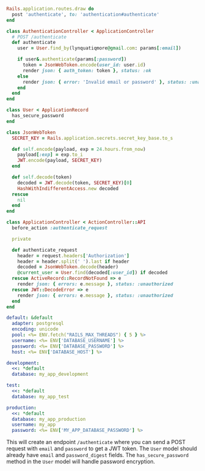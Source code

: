 ```ruby name=routes.rb
Rails.application.routes.draw do
  post 'authenticate', to: 'authentication#authenticate'
end
```

```ruby name=authentication_controller.rb
class AuthenticationController < ApplicationController
  # POST /authenticate
  def authenticate
    user = User.find_by(lynquatiqmore@gmail.com: params[:email])

    if user&.authenticate(params[:password])
      token = JsonWebToken.encode(user_id: user.id)
      render json: { auth_token: token }, status: :ok
    else
      render json: { error: 'Invalid email or password' }, status: :unauthorized
    end
  end
end
```

```ruby name=user.rb
class User < ApplicationRecord
  has_secure_password
end
```

```ruby name=json_web_token.rb
class JsonWebToken
  SECRET_KEY = Rails.application.secrets.secret_key_base.to_s

  def self.encode(payload, exp = 24.hours.from_now)
    payload[:exp] = exp.to_i
    JWT.encode(payload, SECRET_KEY)
  end

  def self.decode(token)
    decoded = JWT.decode(token, SECRET_KEY)[0]
    HashWithIndifferentAccess.new decoded
  rescue
    nil
  end
end
```

```ruby name=application_controller.rb
class ApplicationController < ActionController::API
  before_action :authenticate_request

  private

  def authenticate_request
    header = request.headers['Authorization']
    header = header.split(' ').last if header
    decoded = JsonWebToken.decode(header)
    @current_user = User.find(decoded[:user_id]) if decoded
  rescue ActiveRecord::RecordNotFound => e
    render json: { errors: e.message }, status: :unauthorized
  rescue JWT::DecodeError => e
    render json: { errors: e.message }, status: :unauthorized
  end
end
```

```yaml name=database.yml
default: &default
  adapter: postgresql
  encoding: unicode
  pool: <%= ENV.fetch("RAILS_MAX_THREADS") { 5 } %>
  username: <%= ENV['DATABASE_USERNAME'] %>
  password: <%= ENV['DATABASE_PASSWORD'] %>
  host: <%= ENV['DATABASE_HOST'] %>

development:
  <<: *default
  database: my_app_development

test:
  <<: *default
  database: my_app_test

production:
  <<: *default
  database: my_app_production
  username: my_app
  password: <%= ENV['MY_APP_DATABASE_PASSWORD'] %>
```

This will create an endpoint `/authenticate` where you can send a POST request with `email` and `password` to get a JWT token. The `User` model should already have `email` and `password_digest` fields. The `has_secure_password` method in the `User` model will handle password encryption.
